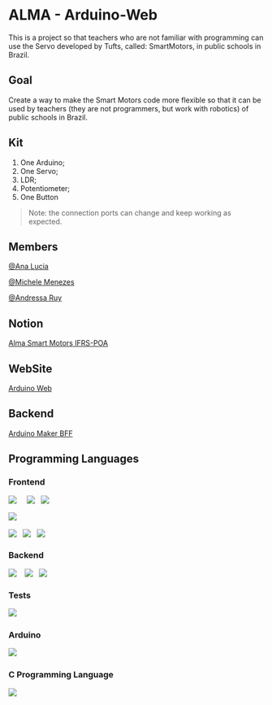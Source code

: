 # ALMA - Arduino-Web

This is a project so that teachers who are not familiar with programming can use the Servo developed by Tufts, called:
SmartMotors, in public schools in Brazil.

## Goal

Create a way to make the Smart Motors code more flexible so that it can be used by teachers (they are not programmers,
but work with robotics) of public schools in Brazil.

## Kit

1. One Arduino;
2. One Servo;
3. LDR;
4. Potentiometer;
5. One Button

> Note: the connection ports can change and keep working as expected.

## Members

[@Ana Lucia](https://github.com/analuciabolico)

[@Michele Menezes](https://github.com/amimenezes)

[@Andressa Ruy](https://github.com/thedessa)

## Notion

[Alma Smart Motors IFRS-POA](https://alma-smart-motors-ifrs.notion.site/Github-981509f3960846db98a6942e6e84072c)

## WebSite

[Arduino Web](https://arduino-web.netlify.app/)

## Backend

[Arduino Maker BFF](https://github.com/analuciabolico/arduino-maker-bff)

## Programming Languages

### Frontend
<p>
<img src="https://img.shields.io/badge/TypeScript-007ACC?style=for-the-badge&logo=typescript&logoColor=white" />&nbsp;&nbsp;&nbsp;&nbsp
<img src="https://img.shields.io/badge/JavaScript-F7DF1E?style=for-the-badge&logo=javascript&logoColor=black" />&nbsp;&nbsp;
<img src="https://img.shields.io/badge/React-20232A?style=for-the-badge&logo=react&logoColor=61DAFB" />&nbsp;&nbsp;

<img src="https://img.shields.io/badge/html5%20-%23e34f26.svg?&style=for-the-badge&logo=html5&logoColor=white" />&nbsp;&nbsp;

<img src="https://img.shields.io/badge/CSS3-1572B6?&style=for-the-badge&logo=css3&logoColor=white" />&nbsp;&nbsp;
<img src="https://img.shields.io/badge/sass%20-%23cc6699.svg?&style=for-the-badge&logo=sass&logoColor=white" />&nbsp;&nbsp;
<img src="https://img.shields.io/badge/Bootstrap-563D7C?style=for-the-badge&logo=bootstrap&logoColor=white">&nbsp;&nbsp;
</p>

### Backend
<p>
<img src="https://img.shields.io/badge/Java-%23c21325.svg?&style=for-the-badge&logo=java&logoColor=white" />&nbsp;&nbsp;&nbsp;
<img src="https://img.shields.io/badge/MongoDB-47A248?style=for-the-badge&logo=MongoDB&logoColor=white" />&nbsp;&nbsp;
<img src="https://img.shields.io/badge/SpringBoot-000000?style=for-the-badge&logo=SpringBoot&logoColor=white" />&nbsp;&nbsp;&nbsp;

### Tests
<p>
<img src="https://img.shields.io/badge/jest%20-%23c21325.svg?&style=for-the-badge&logo=jest&logoColor=white" />&nbsp;&nbsp;&nbsp;
</p>

### Arduino
<p>
<img src="https://img.shields.io/badge/Arduino-00979D.svg?&style=for-the-badge&logo=arduino&logoColor=white" />&nbsp;&nbsp;&nbsp;
</p>

### C Programming Language
<p>
<img src="https://img.shields.io/badge/programming language-00599C.svg?&style=for-the-badge&logo=C&logoColor=white" />&nbsp;&nbsp;&nbsp;
</p>
